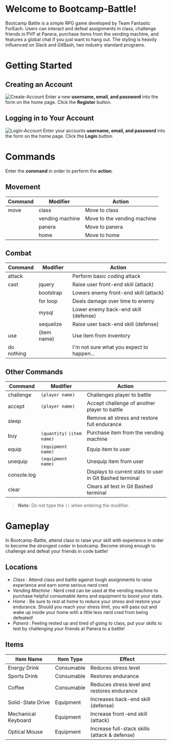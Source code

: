 # Welcome to Bootcamp-Battle!
Bootcamp Battle is a simple RPG game developed by Team Fantastic ForEach. Users can interact and defeat assignments in class, challenge friends in PVP at Panera, purchase items from the vending machine, and features a global chat if you just want to hang out. The styling is heavily influenced on Slack and GitBash, two industry standard programs.


# Getting Started

## Creating an Account
![Create-Account](Screenshots/start.png)
Enter a new **username, email, and password** into the form on the home page.
Click the **Register** button.

## Logging in to Your Account

![Login-Account](Screenshots/login-account.gif)
Enter your accounts **username, email, and password** into the form on the home page.
Click the **Login** button.

# Commands
Enter the **command** in order to perform the **action**.

## Movement

|Command|Modifier|Action|
|-|-|-|
|move|class|Move to class|
||vending machine|Move to the vending machine|
||panera|Move to panera|
||home|Move to home|

## Combat
|Command|Modifier|Action|
|-|-|-|
|attack||Perform basic coding attack|
|cast|jquery|Raise user front-end skill (attack)|
||bootstrap|Lowers enemy front-end skill (attack)|
||for loop|Deals damage over time to enemy|
||mysql|Lower enemy back-end skill (defense)|
||sequelize|Raise user back-end skill (defense)|
|use|(item name)| Use item from inventory
|do nothing||I'm not sure what you expect to happen...|
	
## Other Commands
|Command|Modifier|Action|
|-|-|-|
|challenge| `(player name)`| Challenges player to battle|
|accept| `(player name)`| Accept challenge of another player to battle
|sleep||Remove all stress and restore full endurance|
|buy| `(quantity)` `(item name)`| Purchase item from the vending machine|
|equip| `(equipment name)`| Equip item to user|
|unequip| `(equipment name)` | Unequip item from user|
|console.log|| Displays to current stats to user in Git Bashed terminal|
|clear||Clears all text in Git Bashed terminal|

> **Note:** Do not type the `()` when entering the modifier.

# Gameplay
In Bootcamp-Battle, attend class to raise your skill with experience in order to become the strongest coder in bootcamp. Become strong enough to challenge and defeat your friends in code battle!
  
## Locations

* *Class* : Attend class and battle against tough assignments to raise experience and earn some serious nerd cred
*  *Vending Machine* : Nerd cred can be used at the vending machine to purchase helpful consumable items and equipment to boost your stats.
* *Home* : Be sure to rest at home to reduce your stress and restore your endurance. Should you reach your stress limit, you will pass out and wake up inside your home with a little less nerd cred from being defeated!
* *Panera* : Feeling rested up and tired of going to class, put your skills to test by challenging your friends at Panera to a battle!

## Items

|Item Name| Item Type| Effect|
|-|-|-|
|Energy Drink|Consumable|Reduces stress level|
|Sports Drink|Consumable|Restores endurance|
|Coffee|Consumable|Reduces stress level and restores endurance|
|Solid-State Drive|Equipment|Increases back-end skill (defense)|
|Mechanical Keyboard|Equipment|Increase front-end skill (attack)|
|Optical Mouse|Equipment|Increase full-stack skills (attack & defense)|